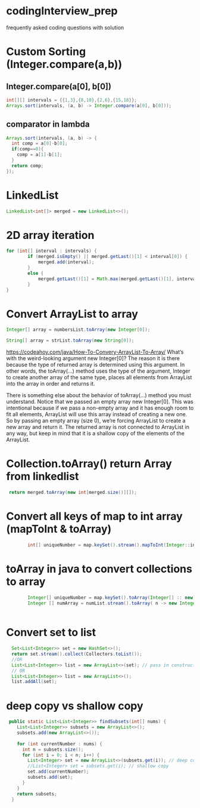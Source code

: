 # codingInterview_prep
frequently asked coding questions with solution


# Custom Sorting (Integer.compare(a,b))
## Integer.compare(a[0], b[0])
```java
int[][] intervals = {{1,3},{8,10},{2,6},{15,18}};
Arrays.sort(intervals, (a, b) -> Integer.compare(a[0], b[0])); 
```

## comparator in lambda
```java
Arrays.sort(intervals, (a, b) -> {
  int comp = a[0]-b[0];
  if(comp==0){
    comp = a[1]-b[1];
  }
  return comp;
});
```


# LinkedList
```java
LinkedList<int[]> merged = new LinkedList<>();
```

# 2D array iteration
```java
for (int[] interval : intervals) {
        if (merged.isEmpty() || merged.getLast()[1] < interval[0]) {
            merged.add(interval);
        }
        else {
            merged.getLast()[1] = Math.max(merged.getLast()[1], interval[1]);
        }
}

```

# Convert ArrayList to array 
```java
Integer[] array = numbersList.toArray(new Integer[0]);

String[] array = strList.toArray(new String[0]);
```
https://codeahoy.com/java/How-To-Convery-ArrayList-To-Array/ 
What’s with the weird-looking argument new Integer[0]? The reason it is there because the type of returned array is determined using this argument. In other words, the toArray(...) method uses the type of the argument, Integer to create another array of the same type, places all elements from ArrayList into the array in order and returns it.

There is something else about the behavior of toArray(...) method you must understand. Notice that we passed an empty array new Integer[0]. This was intentional because if we pass a non-empty array and it has enough room to fit all elements, ArrayList will use this array instead of creating a new one. So by passing an empty array (size 0), we’re forcing ArrayList to create a new array and return it. The returned array is not connected to ArrayList in any way, but keep in mind that it is a shallow copy of the elements of the ArrayList.

# Collection.toArray() return Array from linkedlist
```java
 return merged.toArray(new int[merged.size()][]);
 ```
# Convert all keys of map to int array (mapToInt & toArray)
```java
        int[] uniqueNumber = map.keySet().stream().mapToInt(Integer::intValue).toArray();
```

# toArray in java to convert collections to array 
```java
        Integer[] uniqueNumber = map.keySet().toArray(Integer[] :: new); // convert object array to INteger array
        Integer [] numArray = numList.stream().toArray( n -> new Integer[n]);
        
```

# Convert set to list 
```java
  Set<List<Integer>> set = new HashSet<>();
  return set.stream().collect(Collectors.toList());  
  //OR
  List<List<Integer>> list = new ArrayList<>(set); // pass in constructor
  // OR
  List<List<Integer>> list = new ArrayList<>();
  list.addAll(set);
```


# deep copy vs shallow copy
```java
 public static List<List<Integer>> findSubsets(int[] nums) {
    List<List<Integer>> subsets = new ArrayList<>();
    subsets.add(new ArrayList<>());
    
    for (int currentNumber : nums) {
      int n = subsets.size();
      for (int i = 0; i < n; i++) {
        List<Integer> set = new ArrayList<>(subsets.get(i)); // deep copy
        //List<Integer> set = subsets.get(i); // shallow copy
        set.add(currentNumber);
        subsets.add(set);
      }
    }
    return subsets;
  }

```
